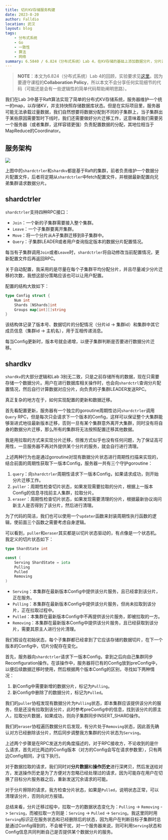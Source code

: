 ```yaml
---
title: 切片KV存储服务构建
date: 2023-8-20
author: Falldio
location: 武汉
layout: blog
tags: 
    - 分布式系统
    - Go
    - 一致性
    - 算法
    - 网络
summary: 6.5840 / 6.824（分布式系统）Lab 4，在KV存储的基础上添加数据分片，分片迁移等功能。
---
```


> **NOTE**：本文为6.824（分布式系统）Lab 4的回顾，实验要求见[这里](https://pdos.csail.mit.edu/6.824/labs/lab-shard.html)。因为要遵守课程的**Collaboration Policy**，所以本文不会分享任何实现细节的代码（可能还是会有一些逻辑性的简单代码帮助阐明思路）。

我们在Lab 3中基于Raft算法实现了简单的分布式KV存储系统，服务器维护一个统一的map，以存储KV，并支持快照存储数据库状态。但是在实际项目里，服务器可能无法承载过量数据，我们自然想要将数据分配到不同的子集群上，当子集群出于某些原因需要暂时下线时，我们还需要做好分片迁移工作，这意味着我们需要另一个服务器（或者集群，这样容错更强）负责配置数据的分配，其地位相当于MapReduce的Coordinator。

## 服务架构

![](https://cdn.jsdelivr.net/gh/Falldio/pics@main/img/202308201641821.png)

上图中的`shardctrler`和`shardkv`都是基于Raft的集群，前者负责维护一个数据分片配置文件，后者将定期从`shardctrler`中fetch配置文件，并根据最新配置向兄弟集群请求数据分片。

## shardctrler

`shardctrler`支持四种RPC接口：

+ `Join`：一个新的子集群需要接入整个集群。
+ `Leave`：一个子集群要离开集群。
+ `Move`：将一个分片从A子集群迁移到B子集群中。
+ `Query`：子集群LEADER或者用户查询指定版本的数据分片配置情况。

每当有子集群调用`Join`或者`Leave`时，`shardctrler`将自动修改当前配置情况，更新配置文件后再返回RPC。

关于自动配置，我采用的是尽量在每个子集群平均分配分片，并且尽量减少分片迁移的次数，我想这部分策略应该也可以让用户配置。

配置的结构大致如下：

```go
type Config struct {
    Num int
    Shards [NShards]int
    Groups map[int][]string
}
```

该结构体记录了版本号、数据切片的分配情况（分片id -> 集群id）和集群中其它成员信息（集群id -> 主机名），用于互相传递消息。

每当Config更新时，版本号就会递增，以便子集群判断是否要进行数据分片迁移。

## shardkv

`shardkv`的大部分逻辑和Lab 3别无二致，只是之前存储所有的数据，现在只需要存储一个数据分片。用户在进行数据库相关操作时，也会向`shardctrl`查询分片配置情况，然后自行计算数据对应分片，向负责的子集群LEADER发送RPC。

真正复杂的地方在于，如何实现配置的更新和数据迁移。

首先看配置更新，服务器有一个独立的goroutine周期性访问`shardctrler`调用`Query` RPC，但是每次只会请求下一个版本的Config，这样可以保证整个大集群能够渐进式地往最新版本迁移，否则一旦有某个集群意外离开大集群，同时没有将自身的数据分片迁移，那么所有的集群将无法按照配置迁移其他数据。

我是用拉取的方式来实现分片迁移，但推方式似乎也没有任何问题，为了保证高可用性，一旦服务器不再对外提供某个分片的服务，就会自行进行清理。

上述两种行为也是通过goroutine对现有数据分片状态进行周期性扫描来实现的，结合前面的周期性获取下一版本Config，服务器一共有三个守护goroutine：

1. `query`：向`shardctrler`周期性请求下一版本Config，如果请求成功，则开始分片迁移工作。
2. `puller`：周期性检查切片状态，如果发现需要拉取的分片，根据上一版本Config的信息寻找前主人集群，拉取分片。
3. `eraser`：周期性检查切片状态，如果发现需要清理的分片，根据最新协议询问新主人是否得到了该分片，然后进行清理。

为了代码的简洁，我们也可以使用一个`updater`函数来封装周期性执行函数的逻辑，使前面三个函数之需要考虑自身逻辑。

可以看到，`puller`和`eraser`其实都是以切片状态驱动的，有点像是一个状态机。我定义的切片状态如下：

```go
type ShardState int

const (
    Serving ShardState = iota
    Pulling
    Pulled
    Removing
)
```

+ `Serving`：本集群在最新版本Config中提供该分片服务，且已经拿到该分片，正在服务。
+ `Pulling`：本集群在最新版本Config中提供该分片服务，但尚未拉取到该分片，正在拉取过程中。
+ `Pulled`：本集群在最新版本Config中不再提供该分片服务，即被拉取的一方。
+ `Removing`：本集群在最新版本Config中提供该分片服务，且已经获取到该分片，需要其原主人进行分片清理。

我们假设在初始状态，每个子集群都已经拿到了它应该存储的数据切片，在下一个版本的Config中，切片分配存在变化。

首先，服务器向`shardctrler`请求下一版本Config，拿到之后向自己集群同步Reconfiguration操作。在该操作中，服务器将已有的Config放到preConfig中，以便后续数据迁移时使用，然后根据两个版本Config的区别，寻找如下两种情况：

1. 新Config中需要新增的数据分片，标记为`Pulling`。
2. 新Config中删除了的数据分片，标记为`Pulled`。

我们的`puller`协程发现有数据分片为`Pulling`状态，即本集群应该提供该分片的服务，但是还没有拉取到该分片，此时参考preConfig中的信息，找到该分片的原主人，拉取分片数据，如果成功，则向子集群同步INSERT_SHARD操作。

我们的`eraser`协程遍历数据分片后发现，有分片处于`Removing`状态，因此首先确认对方已经删除该分片，然后同步调整我方集群的分片状态为`Serving`。

上述两个步骤是在RPC发送方的角度描述的，对于RPC接收方，不论收到的是什么请求，首先对比两边的Config版本（对方的Config会写在请求参数里），只有两边Config相同，才往下执行。

对于数据拉取的请求，我们同时对**分片数据**和**操作历史**进行深拷贝，然后发送给对方，发送操作历史是为了方便对方忽略已经处理过的请求，因为可能存在用户在切换了目标分片服务器之后，重新发送冗余请求的可能。

对于分片擦除的请求，我方检查分片状态，如果是`Pulled`，说明状态正常，可以清理该分片，否则向对方报错。

总结来看，分片迁移过程中，拉取一方的数据状态变化为：`Pulling` -> `Removing` -> `Serving`，而被拉取一方则是：`Serving` -> `Pulled` -> `Serving`。我这里同时用`Serving`标识正在服务状态和已经删除后的状态，因为用户在判断目标子集群时总是通过Config得到的，不会被干扰，对一个服务器来说，则可利用`Serving`状态和Config信息共同判断自己是否提供某个数据分片的服务。
